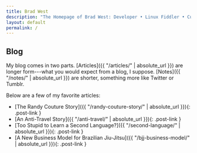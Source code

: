 ```yaml
---
title: Brad West
description: "The Homepage of Brad West: Developer • Linux Fiddler • Curator at Jekyll Weekly • Permaculture Enthusiast • Brazilian Jiu-Jitsu Nerd • Open Source Advocate • Digital 49er • USMC Vet"
layout: default
permalink: /
---
```


## Blog

My blog comes in two parts. [Articles]({{ "/articles/" | absolute_url }}) are longer form---what you would expect from a blog, I suppose. [Notes]({{ "/notes/" | absolute_url }}) are shorter, something more like Twitter or Tumblr.

Below are a few of my favorite articles:

 - [The Randy Couture Story]({{ "/randy-couture-story/" | absolute_url }}){: .post-link }
 - [An Anti-Travel Story]({{ "/anti-travel/" | absolute_url }}){: .post-link }
 - [Too Stupid to Learn a Second Language?]({{ "/second-language/" | absolute_url }}){: .post-link }
 - [A New Business Model for Brazilian Jiu-Jitsu]({{ "/bjj-business-model/" | absolute_url }}){: .post-link }
